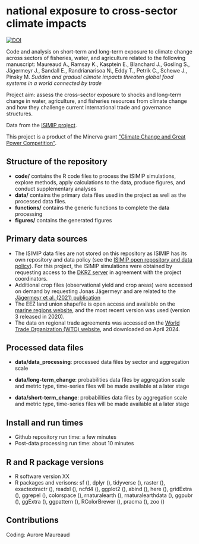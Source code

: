 # national exposure to cross-sector climate impacts

[![DOI](https://zenodo.org/badge/DOI/10.5281/zenodo.14534829.svg)](https://doi.org/10.5281/zenodo.14534829)

Code and analysis on short-term and long-term exposure to climate change across sectors of fisheries, water, and agriculture related to the following manuscript: 
Maureaud A., Ramsay K., Kasptein E., Blanchard J., Gosling S., Jägermeyr J., Sandall E., Randrianarisoa N., Eddy T., Petrik C., Schewe J., Pinsky M. *Sudden and gradual climate impacts threaten global food systems in a world connected by trade*

Project aim: assess the cross-sector exposure to shocks and long-term change in water, agriculture, and fisheries resources from climate change and how they challenge current international trade and governance structures.

Data from the [ISIMIP project](https://www.isimip.org).

This project is a product of the Minerva grant ["Climate Change and Great Power Competition"](https://minerva.defense.gov/Research/Funded-Projects/Article/2957063/climate-change-and-great-power-competition/).

## Structure of the repository

-   **code/** contains the R code files to process the ISIMIP simulations, explore methods, apply calculations to the data, produce figures, and conduct supplementary analyses
-   **data/** contains the primary data files used in the project as well as the processed data files.
-   **functions/** contains the generic functions to complete the data processing
-   **figures/** contains the generated figures

## Primary data sources

-   The ISIMIP data files are not stored on this repository as ISIMIP has its own repository and data policy (see the [ISIMIP open repository and data policy](https://www.isimip.org/gettingstarted/data-access/)). For this project, the ISIMIP simulations were obtained by requesting access to the [DKRZ server](https://www.isimip.org/dashboard/accessing-isimip-data-dkrz-server/) in agreement with the project coordinators. 
-   Additional crop files (observational yield and crop areas) were accessed on demand by requesting Jonas Jägermeyr and are related to the [Jägermeyr et al. (2021) publication](https://doi.org/10.1038/s43016-021-00400-y)
-   The EEZ land union shapefile is open access and available on the [marine regions website](https://www.marineregions.org/downloads.php), and the most recent version was used (version 3 released in 2020).
-   The data on regional trade agreements was accessed on the [World Trade Organization (WTO) website](https://www.wto.org/english/tratop_e/region_e/region_e.htm), and downloaded on April 2024.

## Processed data files

-   **data/data_processing**: processed data files by sector and aggregation scale

-   **data/long-term_change**: probabilities data files by aggregation scale and metric type, time-series files will be made available at a later stage

-   **data/short-term_change**: probabilities data files by aggregation scale and metric type, time-series files will be made available at a later stage

## Install and run times

- Github repository run time: a few minutes
- Post-data processing run time: about 10 minutes

## R and R package versions

- R software version XX
- R packages and verisons: sf (), dplyr (), tidyverse (), raster (), exactextractr (), readxl (), ncfd4 (), ggplot2 (), abind (), here (),
gridExtra (), ggrepel (), colorspace (), rnaturalearth (), rnaturalearthdata (), ggpubr (), ggExtra (),
ggpattern (), RColorBrewer (), pracma (), zoo ()

## Contributions

Coding: Aurore Maureaud

